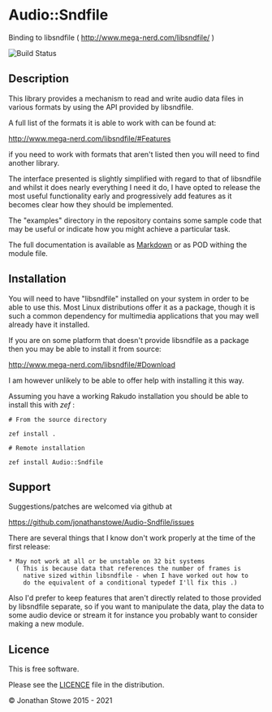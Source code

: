 # Audio::Sndfile

Binding to libsndfile ( http://www.mega-nerd.com/libsndfile/ )

![Build Status](https://github.com/jonathanstowe/Audio-Sndfile/workflows/CI/badge.svg)

## Description

This library provides a mechanism to read and write audio data files in
various formats by using the API provided by libsndfile.

A full list of the formats it is able to work with can be found at:

http://www.mega-nerd.com/libsndfile/#Features

if you need to work with formats that aren't listed then you will need to
find another library.

The interface presented is slightly simplified with regard to that of
libsndfile and whilst it does nearly everything I need it do, I have opted
to release the most useful functionality early and progressively add
features as it becomes clear how they should be implemented.

The "examples" directory in the repository contains some sample code that
may be useful or indicate how you might achieve a particular task.

The full documentation is available as [Markdown](Documentation.md) or
as POD withing the module file.

## Installation

You will need to have "libsndfile"  installed on your system in order to
be able to use this. Most Linux distributions offer it as a package, though
it is such a common dependency for multimedia applications that you may well
already have it installed.

If you are on some platform that doesn't provide libsndfile as a package
then you may be able to install it from source:

http://www.mega-nerd.com/libsndfile/#Download

I am however unlikely to be able to offer help with installing it this way.

Assuming you have a working Rakudo installation you should be able to install this with *zef* :

    # From the source directory
   
    zef install .

    # Remote installation

    zef install Audio::Sndfile

## Support

Suggestions/patches are welcomed via github at

https://github.com/jonathanstowe/Audio-Sndfile/issues

There are several things that I know don't work properly at the time of the
first release:

    * May not work at all or be unstable on 32 bit systems
      ( This is because data that references the number of frames is
        native sized within libsndfile - when I have worked out how to
        do the equivalent of a conditional typedef I'll fix this .)

Also I'd prefer to keep features that aren't directly related to those
provided by libsndfile separate, so if you want to manipulate the data,
play the data to some audio device or stream it for instance you probably
want to consider making a new module.

## Licence

This is free software.

Please see the [LICENCE](LICENCE) file in the distribution.

© Jonathan Stowe 2015 - 2021

